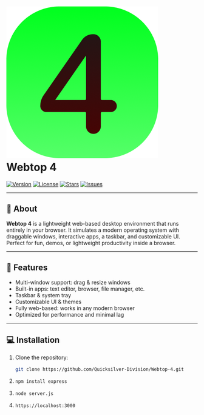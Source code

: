 # ![Webtop 4 Logo](assets/icon.png) Webtop 4

[![Version](https://img.shields.io/badge/version-4.0-blue)](https://github.com/Quicksilver-Division/Webtop-4) 
[![License](https://img.shields.io/badge/license-MIT-green)](LICENSE) 
[![Stars](https://img.shields.io/github/stars/Quicksilver-Division/Webtop-4?style=social)](https://github.com/Quicksilver-Division/Webtop-4/stargazers)
[![Issues](https://img.shields.io/github/issues/Quicksilver-Division/Webtop-4)](https://github.com/Quicksilver-Division/Webtop-4/issues)

---

## 🌟 About
**Webtop 4** is a lightweight web-based desktop environment that runs entirely in your browser. It simulates a modern operating system with draggable windows, interactive apps, a taskbar, and customizable UI. Perfect for fun, demos, or lightweight productivity inside a browser.

---

## 🚀 Features
- Multi-window support: drag & resize windows
- Built-in apps: text editor, browser, file manager, etc.
- Taskbar & system tray
- Customizable UI & themes
- Fully web-based: works in any modern browser
- Optimized for performance and minimal lag

---

## 💻 Installation
1. Clone the repository:
   ```bash
   git clone https://github.com/Quicksilver-Division/Webtop-4.git

2. ```bash
   npm install express
3. ```bash
   node server.js

4. ```
   https://localhost:3000
